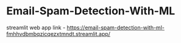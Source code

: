 # Email-Spam-Detection-With-ML

streamlit web app link - https://email-spam-detection-with-ml-fmhhvdbmbqzicqezxtmndt.streamlit.app/
